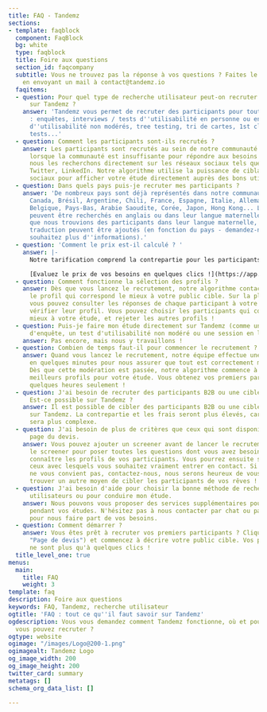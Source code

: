 ```yaml
---
title: FAQ - Tandemz
sections:
- template: faqblock
  component: FaqBlock
  bg: white
  type: faqblock
  title: Foire aux questions
  section_id: faqcompany
  subtitle: Vous ne trouvez pas la réponse à vos questions ? Faites le nous savoir
    en envoyant un mail à contact@tandemz.io
  faqitems:
  - question: Pour quel type de recherche utilisateur peut-on recruter des participants
      sur Tandemz ?
    answer: 'Tandemz vous permet de recruter des participants pour toutes vos études
      : enquêtes, interviews / tests d''utilisabilité en personne ou en ligne, tests
      d''utilisabilité non modérés, tree testing, tri de cartes, 1st click test, 5s
      tests...'
  - question: Comment les participants sont-ils recrutés ?
    answer: Les participants sont recrutés au sein de notre communauté mondiale, et
      lorsque la communauté est insuffisante pour répondre aux besoins de votre étude,
      nous les recherchons directement sur les réseaux sociaux tels que Facebook,
      Twitter, LinkedIn. Notre algorithme utilise la puissance de ciblage des réseaux
      sociaux pour afficher votre étude directement auprès des bons utilisateurs.
  - question: Dans quels pays puis-je recruter mes participants ?
    answer: 'De nombreux pays sont déjà représentés dans notre communauté : Etats-Unis,
      Canada, Brésil, Argentine, Chili, France, Espagne, Italie, Allemagne, Royaume-Uni,
      Belgique, Pays-Bas, Arabie Saoudite, Corée, Japon, Hong Kong... Les participants
      peuvent être recherchés en anglais ou dans leur langue maternelle. Si vous souhaitez
      que nous trouvions des participants dans leur langue maternelle, des frais de
      traduction peuvent être ajoutés (en fonction du pays - demandez-nous si vous
      souhaitez plus d''informations).'
  - question: 'Comment le prix est-il calculé ? '
    answer: |-
      Notre tarification comprend la contrepartie pour les participants et nos frais de service. En fonction du type de cible, du format de votre étude, de la durée du rendez-vous et de l'offre choisie, vous obtenez instantanément le tarif total par participant rencontré.

      [Evaluez le prix de vos besoins en quelques clics !](https://app.tandemz.io/recruter-des-participants "Page de devis")
  - question: Comment fonctionne la sélection des profils ?
    answer: Dès que vous lancez le recrutement, notre algorithme contacte automatiquement
      le profil qui correspond le mieux à votre public cible. Sur la plateforme Tandemz,
      vous pouvez consulter les réponses de chaque participant à votre screener et
      vérifier leur profil. Vous pouvez choisir les participants qui conviennent le
      mieux à votre étude, et rejeter les autres profils !
  - question: Puis-je faire mon étude directement sur Tandemz (comme un formulaire
      d'enquête, un test d'utilisabilité non modéré ou une session en ligne) ?
    answer: Pas encore, mais nous y travaillons !
  - question: Combien de temps faut-il pour commencer le recrutement ?
    answer: Quand vous lancez le recrutement, notre équipe effectue une modération
      en quelques minutes pour nous assurer que tout est correctement mis en place.
      Dès que cette modération est passée, notre algorithme commence à contacter les
      meilleurs profils pour votre étude. Vous obtenez vos premiers participants en
      quelques heures seulement !
  - question: J'ai besoin de recruter des participants B2B ou une cible difficile.
      Est-ce possible sur Tandemz ?
    answer: Il est possible de cibler des participants B2B ou une cible difficile
      sur Tandemz. La contrepartie et les frais seront plus élevés, car le recrutement
      sera plus complexe.
  - question: J'ai besoin de plus de critères que ceux qui sont disponibles sur la
      page du devis.
    answer: Vous pouvez ajouter un screener avant de lancer le recrutement. Utilisez
      le screener pour poser toutes les questions dont vous avez besoin afin de mieux
      connaître les profils de vos participants. Vous pourrez ensuite sélectionner
      ceux avec lesquels vous souhaitez vraiment entrer en contact. Si cette solution
      ne vous convient pas, contactez-nous, nous serons heureux de vous aider et de
      trouver un autre moyen de cibler les participants de vos rêves !
  - question: J'ai besoin d'aide pour choisir la bonne méthode de recherche sur les
      utilisateurs ou pour conduire mon étude.
    answer: Nous pouvons vous proposer des services supplémentaires pour vous aider
      pendant vos études. N'hésitez pas à nous contacter par chat ou par email à contact@tandemz.io
      pour nous faire part de vos besoins.
  - question: Comment démarrer ?
    answer: Vous êtes prêt à recruter vos premiers participants ? Cliquez [ici](https://app.tandemz.io/recruter-des-participants
      "Page de devis") et commencez à décrire votre public cible. Vos premiers participants
      ne sont plus qu'à quelques clics !
  title_level_one: true
menus:
  main:
    title: FAQ
    weight: 3
template: faq
description: Foire aux questions
keywords: FAQ, Tandemz, recherche utilisateur
ogtitle: 'FAQ : tout ce qu''il faut savoir sur Tandemz'
ogdescription: Vous vous demandez comment Tandemz fonctionne, où et pour quelles études
  vous pouvez recruter ?
ogtype: website
ogimage: "/images/Logo@200-1.png"
ogimagealt: Tandemz Logo
og_image_width: 200
og_image_height: 200
twitter_card: summary
metatags: []
schema_org_data_list: []

---
```

